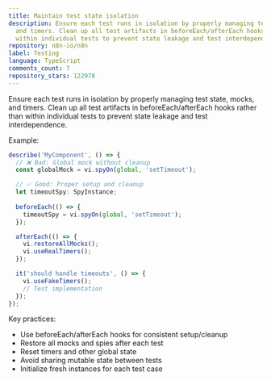 ```yaml
---
title: Maintain test state isolation
description: Ensure each test runs in isolation by properly managing test state, mocks,
  and timers. Clean up all test artifacts in beforeEach/afterEach hooks rather than
  within individual tests to prevent state leakage and test interdependence.
repository: n8n-io/n8n
label: Testing
language: TypeScript
comments_count: 7
repository_stars: 122978
---
```


Ensure each test runs in isolation by properly managing test state, mocks, and timers. Clean up all test artifacts in beforeEach/afterEach hooks rather than within individual tests to prevent state leakage and test interdependence.

Example:
```typescript
describe('MyComponent', () => {
  // ❌ Bad: Global mock without cleanup
  const globalMock = vi.spyOn(global, 'setTimeout');

  // ✅ Good: Proper setup and cleanup
  let timeoutSpy: SpyInstance;
  
  beforeEach(() => {
    timeoutSpy = vi.spyOn(global, 'setTimeout');
  });

  afterEach(() => {
    vi.restoreAllMocks();
    vi.useRealTimers();
  });

  it('should handle timeouts', () => {
    vi.useFakeTimers();
    // Test implementation
  });
});
```

Key practices:
- Use beforeEach/afterEach hooks for consistent setup/cleanup
- Restore all mocks and spies after each test
- Reset timers and other global state
- Avoid sharing mutable state between tests
- Initialize fresh instances for each test case